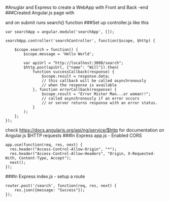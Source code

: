 #Anuglar and Express to create a WebApp with Front and Back -end
###Created Angular.js page with <form> and on submit runs search() function
###Set up controller.js like this
```
var searchApp = angular.module('searchApp', []);

searchApp.controller('searchController', function($scope, $http) {

    $scope.search = function() {
        $scope.message = 'Hello World';

        var apiUrl = "http://localhost:3000/search";
        $http.post(apiUrl, {"name": "Will"}).then(
            function successCallback(response) {
                $scope.result = response.data;
                // this callback will be called asynchronously
                // when the response is available
            }, function errorCallback(response) {
                $scope.result = "Error Mister Man...or woman!!";
                // called asynchronously if an error occurs
                // or server returns response with an error status.
            }
        );
    };
});
```
check https://docs.angularjs.org/api/ng/service/$http for documentation on Angular.js $HTTP requests
###In Express app.js - Enabled CORS
```
app.use(function(req, res, next) {
  res.header("Access-Control-Allow-Origin", "*");
  res.header("Access-Control-Allow-Headers", "Origin, X-Requested-With, Content-Type, Accept");
  next();
});
```
###In Express index.js - setup a route
```
router.post('/search', function(req, res, next) {
	res.json({message: "Success"});
});
```
